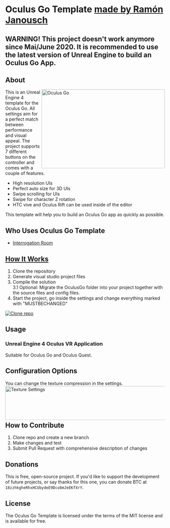 # Oculus Go Template [made by Ramón Janousch](https://www.ramonjanousch.com/)

## WARNING! This project doesn't work anymore since Mai/June 2020. It is recommended to use the latest version of Unreal Engine to build an Oculus Go App.

## About

<img src="./Resources/OculusGo.png" align="right"
     title="Oculus Go" width="389" height="248">

This is an Unreal Engine 4 template for the Oculus Go. All settings aim for a perfect match between performance and visual appeal.
The project supports 7 different buttons on the controller and comes with a couple of features.

* High resolution UIs
* Perfect auto size for 3D UIs
* Swipe scrolling for UIs
* Swipe for character Z rotation
* HTC vive and Oculus Rift can be used inside of the editor

This template will help you to build an Oculus Go app as quickly as possible.


## Who Uses Oculus Go Template

* [Interrogation Room](https://www.youtube.com/watch?v=eVoooZVve9M&feature=youtu.be)


## [How It Works](https://www.youtube.com/watch?v=Lh4YZh2eN-A&feature=youtu.be)

1. Clone the repository
2. Generate visual studio project files
3. Compile the solution
<br>     3.1 Optional: Migrate the OculusGo folder into your project together with the source files and config files.
4. Start the project, go inside the settings and change everything marked with "MUSTBECHANGED"
     
[![Clone repo](./Resources/HowToClone.gif)](https://www.youtube.com/watch?v=Lh4YZh2eN-A&feature=youtu.be)


## Usage

### Unreal Engine 4 Oculus VR Application
Suitable for Oculus Go and Oculus Quest.


## Configuration Options

You can change the texture compression in the settings.
<img src="./Resources/SettingsTextures.PNG" align="left"
     title="Texture Settings" width="673" height="107">

<br>
<br>
<br>
<br>


## How to Contribute

1. Clone repo and create a new branch
2. Make changes and test
3. Submit Pull Request with comprehensive description of changes


## Donations

This is free, open-source project. If you'd like to support the development of future projects, or say thanks for this one, you can donate BTC at `18zzhkgheRhxHCUbydeE9Dco8mJeEKfXrY`.


## License

The Oculus Go Template is licensed under the terms of the MIT
license and is available for free.
